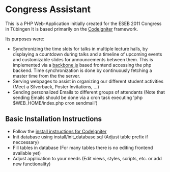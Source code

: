 Congress Assistant
==================
This is a PHP Web-Application initially created for the ESEB 2011 Congress in Tübingen
It is based primarily on the [CodeIgniter](http://ellislab.com/codeigniter "CodeIgniter") framework.

Its purposes were:

* Synchronizing the time slots for talks in multiple lecture halls, by displaying a countdown during talks and a timeline of upcoming events and customizable slides for announcements between them. This is implemented via a [backbone.js](http://backbonejs.org/ "backbone.js") based frontend accessing the php backend. Time synchronization is done by continuously fetching a master time from the the server.
* Serving webpages to assist in organizing our different student activities (Meet a Silverback, Poster Invitations, ...)
* Sending personalized Emails to different groups of attendants (Note that sending Emails should be done via a cron task executing 'php $WEB_HOME/index.php cron sendmail')

Basic Installation Instructions
-------------------------------
* Follow the [install instructions for CodeIgniter](https://ellislab.com/codeigniter/user-guide/installation/index.html)
* Init database using install/init_database.sql (Adjust table prefix if neccessary)
* Fill tables in database (For many tables there is no editing frontend available yet)
* Adjust application to your needs (Edit views, styles, scripts, etc. or add new functionality)
